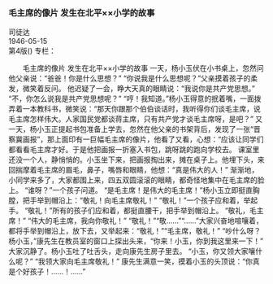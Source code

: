 ### 毛主席的像片  发生在北平××小学的故事  
司徒达  
1946-05-15  
第4版()
专栏：

　　毛主席的像片
    发生在北平××小学的故事
    一天，杨小玉伏在小书桌上，忽然问他父亲说：“爸爸！你是什么思想？”
    “你说我是什么思想呢？”父亲摸着孩子的柔发，微笑着反问。
    他迟疑了一会，睁大天真的眼睛说：“我说你是共产党思想。”
    “不，你怎么说我是共产党思想呢？”
    “哼！我知道。”杨小玉得意的抿着嘴，一面拨弄着一本教科书，微笑说：“那天你跟那个伯伯谈话时，我听得你们谈毛主席，说毛主席怎样伟大。人家国民党都谈蒋主席，只有共产党才谈毛主席呀，是吧？”
    又一天，杨小玉正提起书包准备上学去，忽然在他父亲的书架背后，发现了一张“晋察冀画报”，那上面印有一巨幅毛主席的像片，他看了又看，心想：“应该让同学们都看看毛主席才好。于是他把画报一折塞入书包，跳呀跳的跑向学校去。
    课室里还没一个人，静悄悄的。小玉坐下来，把画报掏出来，摊在桌子上。他埋下头，来回揣摩着毛主席的眉毛，鼻子，嘴唇和眼睛，他想：“真是伟大的人！”
    渐渐地，小同学来多了，大家都围上来，四五双圆滚滚的眼睛，都奇怪地集中在毛主席的脸上。
    “谁呀？”一个孩子问道。
    “是毛主席！是伟大的毛主席！”杨小玉立即挺直胸膛，把手举到帽沿上：“敬礼！向毛主席敬礼！”
    “敬礼！”一个孩子应和着，举起手。
    “敬礼！”所有的孩子们应和着，都挺直腰干，把手举到帽沿上。
    “敬礼，毛主席！”
    “伟大的毛主席，我向你敬礼！”
    “敬礼！”“敬……”“……”大家兴奋地喧嚷着，都将手举到帽沿上，放下去，又举起来：“敬礼！”“毛主席，敬礼！”
    “吵什么呀？杨小玉，”康先生在教员室的窗口上探出头来，“你来！小玉，你到我这里来一下！”
    大家沉静了。杨小玉吐了吐舌头，走向康先生房子里去。
    “小玉，你又领大家嚷什么呢？”
    “我领大家向毛主席敬礼！”
    康先生满意一笑，摸着小玉的头顶说：“你真是个好孩子！……！……”  
